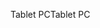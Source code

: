 <span data-ttu-id="8dfc0-101">Tablet PC</span><span class="sxs-lookup"><span data-stu-id="8dfc0-101">Tablet PC</span></span>